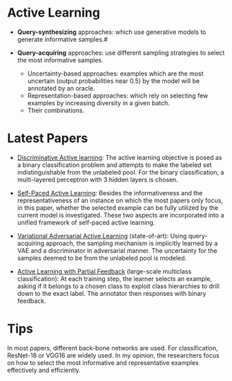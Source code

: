 # Active Learning
* **Query-synthesizing** approaches: which use generative models to generate informative samples.#

* **Query-acquiring** approaches: use different sampling strategies to select the most informative samples.

  - Uncertainty-based approaches: examples which are the most uncertain (output probabilities near 0.5) by the model will be annotated by an oracle.
  - Representation-based approaches: which rely on selecting few examples by increasing diversity in a given batch.
  - Their combinations.
# Latest Papers
* [Discriminative Active learning](https://arxiv.org/pdf/1907.06347v1.pdf):
  The active learning objective is posed as a binary classification problem and attempts to make the labeled set indistinguishable from the unlabeled pool. For the binary classification, a multi-layered perceptron with 3 hidden layers is chosen.

* [Self-Paced Active Learning](https://aaai.org/ojs/index.php/AAAI/article/view/4445): 
  Besides the informativeness and the representativeness of an instance on which the most papers only focus, in this paper, whether the selected example can be fully utilized by the current model is investigated. These two aspects are incorporated into a unified framework of self-paced active learning.
  
* [Variational Adversarial Active Learning](https://arxiv.org/pdf/1904.00370v2.pdf) (state-of-art):
  Using query-acquiring approach, the sampling mechanism is implicitly learned by a VAE and a discriminator in adversarial manner. The uncertainty for the samples deemed to be from the unlabeled pool is modeled.
  
* [Active Learning with Partial Feedback](https://arxiv.org/pdf/1802.07427v4.pdf) (large-scale multiclass classification):
  At each training step, the learner selects an example, asking if it belongs to a chosen class to exploit class hierarchies to drill down to the exact label. The annotator then responses with binary feedback.
  
# Tips
  In most papers, different back-bone networks are used. For classification, ResNet-18 or VGG16 are widely used. In my opinion, the researchers focus on how to select the most informative and representative examples effectively and efficiently.
